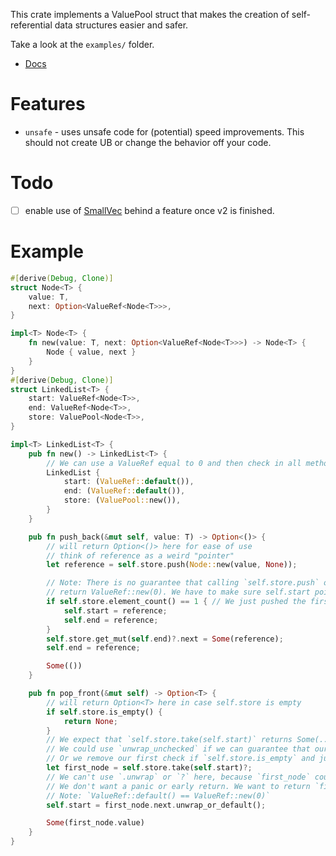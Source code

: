 This crate implements a ValuePool struct that makes the creation of self-referential data structures easier and safer. 

Take a look at the `examples/` folder.

- [Docs](https://docs.rs/value_pool/latest/value_pool/)

# Features
- `unsafe` - uses unsafe code for (potential) speed improvements. This should not create UB or change the behavior off your code.  

# Todo
- [ ] enable use of [SmallVec](https://github.com/servo/rust-smallvec) behind a feature once v2 is finished.  

# Example
```rust
#[derive(Debug, Clone)]
struct Node<T> {
    value: T,
    next: Option<ValueRef<Node<T>>>,
}

impl<T> Node<T> {
    fn new(value: T, next: Option<ValueRef<Node<T>>>) -> Node<T> {
        Node { value, next }
    }
}
#[derive(Debug, Clone)]
struct LinkedList<T> {
    start: ValueRef<Node<T>>,
    end: ValueRef<Node<T>>,
    store: ValuePool<Node<T>>,
}

impl<T> LinkedList<T> {
    pub fn new() -> LinkedList<T> {
        // We can use a ValueRef equal to 0 and then check in all methods if `store.is_empty`
        LinkedList {
            start: (ValueRef::default()),
            end: (ValueRef::default()),
            store: (ValuePool::new()),
        }
    }

    pub fn push_back(&mut self, value: T) -> Option<()> {
        // will return Option<()> here for ease of use
        // think of reference as a weird "pointer"
        let reference = self.store.push(Node::new(value, None));

        // Note: There is no guarantee that calling `self.store.push` on an empty store will
        // return ValueRef::new(0). We have to make sure self.start points to the right element
        if self.store.element_count() == 1 { // We just pushed the first value
            self.start = reference;
            self.end = reference;
        }
        self.store.get_mut(self.end)?.next = Some(reference);
        self.end = reference;

        Some(())
    }

    pub fn pop_front(&mut self) -> Option<T> {
        // will return Option<T> here in case self.store is empty
        if self.store.is_empty() {
            return None;
        }
        // We expect that `self.store.take(self.start)` returns Some(...) if our LinkedList is in a valid state.
        // We could use `unwrap_unchecked` if we can guarantee that our LinkedList is in such a state or if we don't care about our safety.
        // Or we remove our first check if `self.store.is_empty` and just use the `?` (`self.store.take` will return None if it's empty)
        let first_node = self.store.take(self.start)?;
        // We can't use `.unwrap` or `?` here, because `first_node` could have no `first_node.next` node.
        // We don't want a panic or early return. We want to return `first_node.value`.
        // Note: `ValueRef::default() == ValueRef::new(0)`
        self.start = first_node.next.unwrap_or_default();

        Some(first_node.value)
    }
}
```